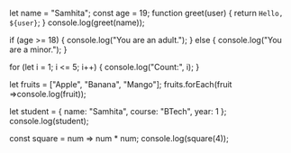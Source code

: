 
let name = "Samhita";
const age = 19;
function greet(user)
 {
  return `Hello, ${user}`;
}
console.log(greet(name));

if (age >= 18) 
{
  console.log("You are an adult.");
} else
 {
  console.log("You are a minor.");
}

for (let i = 1; i <= 5; i++)
 {
  console.log("Count:", i);
}

let fruits = ["Apple", "Banana", "Mango"];
fruits.forEach(fruit =>console.log(fruit));


let student = {
  name: "Samhita",
  course: "BTech",
  year: 1
};
console.log(student);


const square = num => num * num;
console.log(square(4));